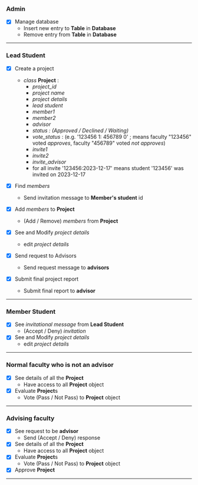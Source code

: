 ### **Admin** 
- [x] Manage database
  - Insert new entry to **Table** in **Database**
  - Remove entry from **Table** in **Database**
---
### **Lead Student**
- [x] Create a project
  - _class_ **Project** :
    - _project_id_
    - _project name_
    - _project details_
    - _lead student_
    - _member1_
    - _member2_
    - _advisor_
    - _status : (Approved / Declined / Waiting)_
    - _vote_status_ : (e.g. '123456 1: 456789 0' ; 
      means faculty "123456" voted _approves_, faculty "456789" voted _not approves_)
    - _invite1_ 
    - _invite2_
    - _invite_advisor_
    - for all invite '123456:2023-12-17' means student '123456' was invited on 2023-12-17
    
    
- [x] Find _members_
  - Send invitation message to **Member's student** id

- [x] Add _members_ to **Project**
  - (Add / Remove) _members_ from **Project**

- [x] See and Modify _project details_
  - edit _project details_

- [x] Send request to Advisors
  - Send request message to **advisors**

- [x] Submit final project report
  - Submit final report to **advisor**
---
### **Member Student**
- [x] See _invitational message_ from **Lead Student**
  - (Accept / Deny) _invitation_
- [x] See and Modify _project details_
  - edit _project details_
---
### **Normal faculty who is not an advisor**
- [x] See details of all the **Project**
  - Have access to all **Project** object
- [x] Evaluate **Project**s
  - Vote (Pass / Not Pass) to **Project** object
---
### **Advising faculty**
- [x] See request to be **advisor**
  - Send (Accept / Deny) response
- [x] See details of all the **Project**
  - Have access to all **Project** object
- [x] Evaluate **Project**s
  - Vote (Pass / Not Pass) to **Project** object
- [x] Approve **Project**
---
